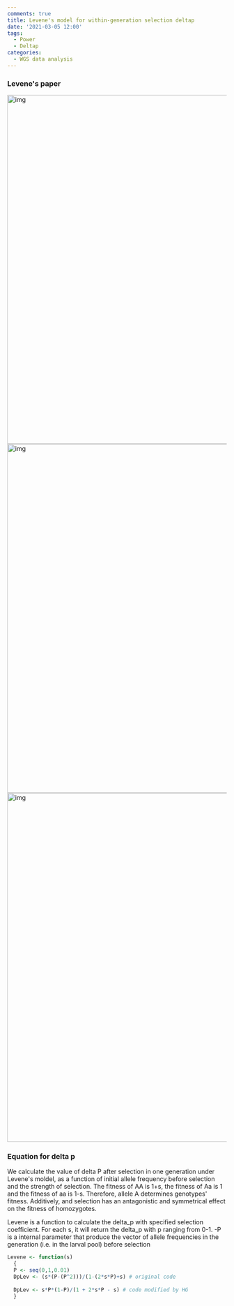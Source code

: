 ```yaml
---
comments: true
title: Levene's model for within-generation selection deltap
date: '2021-03-05 12:00'
tags:
  - Power
  - Deltap
categories:
  - WGS data analysis
--- 
```


### Levene's paper

<img src="https://hzz0024.github.io/images/paper/0001.jpg" alt="img" width="800"/>

<img src="https://hzz0024.github.io/images/paper/0002.jpg" alt="img" width="800"/>

<img src="https://hzz0024.github.io/images/paper/0003.jpg" alt="img" width="800"/>


### Equation for delta p

We calculate the value of delta P after selection in one generation under Levene's moldel, as a function of initial allele frequency before selection and the strength of selection. The fitness of AA is 1+s, the fitness of Aa is 1 and the fitness of aa is 1-s. Therefore, allele A determines genotypes' fitness. Additively, and selection has an antagonistic and symmetrical effect on the fitness of homozygotes.

Levene is a function to calculate the delta_p with specified selection coefficient. For each s, it will return the delta_p with p ranging from 0-1. -P is a internal parameter that produce the vector of allele frequencies in the generation (i.e. in the larval pool) before selection 

```R
Levene <- function(s)
  {
  P <- seq(0,1,0.01)
  DpLev <- (s*(P-(P^2)))/(1-(2*s*P)+s) # original code
  
  DpLev <- s*P*(1-P)/(1 + 2*s*P - s) # code modified by HG
  }
```

